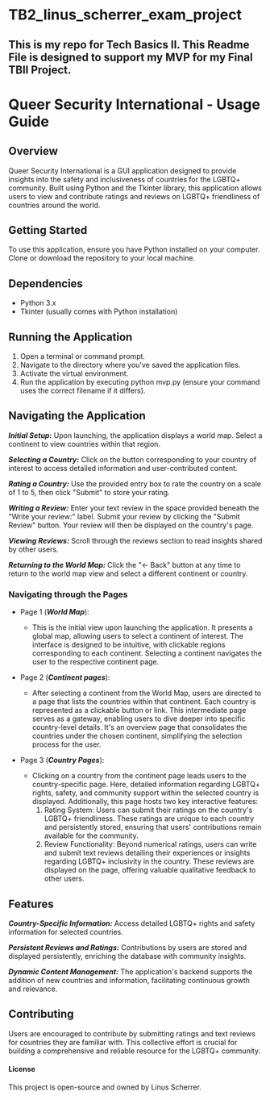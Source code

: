 # TB2_linus_scherrer_exam_project
## This is my repo for Tech Basics II. This Readme File is designed to support my MVP for my Final TBII Project.

# Queer Security International - Usage Guide

## Overview
Queer Security International is a GUI application designed to provide insights into the safety and inclusiveness of countries for the LGBTQ+ community. Built using Python and the Tkinter library, this application allows users to view and contribute ratings and reviews on LGBTQ+ friendliness of countries around the world.

## Getting Started
To use this application, ensure you have Python installed on your computer. Clone or download the repository to your local machine.

## Dependencies
+ Python 3.x
+ Tkinter (usually comes with Python installation)

## Running the Application
1. Open a terminal or command prompt.
2. Navigate to the directory where you've saved the application files.
3. Activate the virtual environment. 
4. Run the application by executing python mvp.py (ensure your command uses the correct filename if it differs).

## Navigating the Application
***Initial Setup:*** Upon launching, the application displays a world map. Select a continent to view countries within that region.

***Selecting a Country:*** Click on the button corresponding to your country of interest to access detailed information and user-contributed content.

***Rating a Country:*** Use the provided entry box to rate the country on a scale of 1 to 5, then click "Submit" to store your rating.

***Writing a Review:*** Enter your text review in the space provided beneath the "Write your review:" label. Submit your review by clicking the "Submit Review" button. Your review will then be displayed on the country's page.

***Viewing Reviews:*** Scroll through the reviews section to read insights shared by other users.

***Returning to the World Map:*** Click the "<- Back" button at any time to return to the world map view and select a different continent or country.

### Navigating through the Pages
+ Page 1 (***World Map***): 
  + This is the initial view upon launching the application. It presents a global map, allowing users to select a continent of interest. The interface is designed to be intuitive, with clickable regions corresponding to each continent. Selecting a continent navigates the user to the respective continent page.
  
+ Page 2 (***Continent pages***):
  + After selecting a continent from the World Map, users are directed to a page that lists the countries within that continent. Each country is represented as a clickable button or link. This intermediate page serves as a gateway, enabling users to dive deeper into specific country-level details. It's an overview page that consolidates the countries under the chosen continent, simplifying the selection process for the user.
  
+ Page 3 (***Country Pages***):
  + Clicking on a country from the continent page leads users to the country-specific page. Here, detailed information regarding LGBTQ+ rights, safety, and community support within the selected country is displayed. Additionally, this page hosts two key interactive features:
    1. Rating System: Users can submit their ratings on the country's LGBTQ+ friendliness. These ratings are unique to each country and persistently stored, ensuring that users' contributions remain available for the community.
    2. Review Functionality: Beyond numerical ratings, users can write and submit text reviews detailing their experiences or insights regarding LGBTQ+ inclusivity in the country. These reviews are displayed on the page, offering valuable qualitative feedback to other users.

## Features
***Country-Specific Information:*** Access detailed LGBTQ+ rights and safety information for selected countries.

***Persistent Reviews and Ratings:*** Contributions by users are stored and displayed persistently, enriching the database with community insights.

***Dynamic Content Management:*** The application's backend supports the addition of new countries and information, facilitating continuous growth and relevance.

## Contributing
Users are encouraged to contribute by submitting ratings and text reviews for countries they are familiar with. This collective effort is crucial for building a comprehensive and reliable resource for the LGBTQ+ community.

#### License
This project is open-source and owned by Linus Scherrer.

